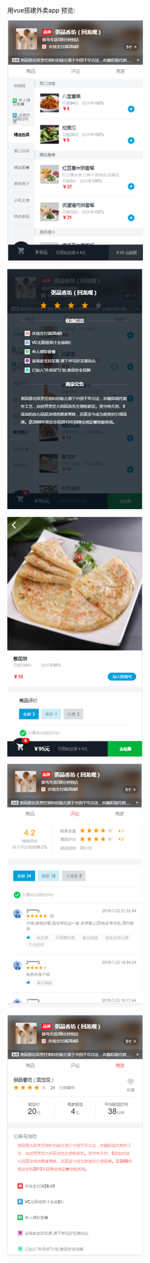 用vue搭建外卖app
预览:

![Image text](https://github.com/onekuang/sell/blob/master/src/assets/sell_index.png)

![Image text](https://github.com/onekuang/sell/blob/master/src/assets/sell_detailShow.png)

![Image text](https://github.com/onekuang/sell/blob/master/src/assets/sell_selectedFood.png)

![Image text](https://github.com/onekuang/sell/blob/master/src/assets/sell_rating.png)

![Image text](https://github.com/onekuang/sell/blob/master/src/assets/sell_seller.png)
